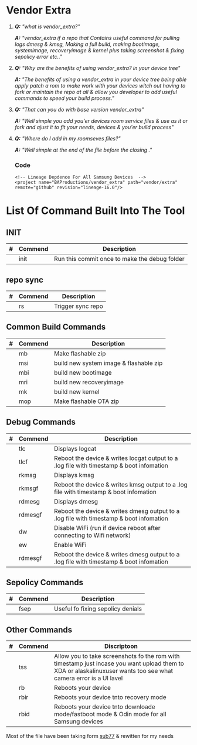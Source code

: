 # Vendor Extra

1. ***Q:** "what is vendor_extra?"*

   ***A:** "vendor_extra if a repo that Contains useful command for pulling logs dmesg & kmsg, Making a full build, making bootimage,
systemimage, recoveryimage & kernel plus taking screenshot & fixing
sepolicy error etc.."*

2.  ***Q:** "Why are the benefits of using vendor_extra? in your device tree"*

    ***A:** "The benefits of using a vendor_extra in your device tree being able apply patch a rom to make work with your devices witch out having to fork or maintain the repo at all & allow you developer to add useful commands to speed your build process."*

3.  ***Q:** "That can you do with base version vendor_extra"*

    ***A:** "Well simple you add you'er devices room service files & use as it or fork and ajust it to fit your needs, devices & you'er build process"*

4.  ***Q:** "Where do I add in my roomseves files?"*

    ***A:** "Well simple at the end of the file before the closing </manifest>."*
    
    ### Code
    ~~~
    <!-- Lineage Depdence For All Samsung Devices  -->
    <project name="BAProductions/vendor_extra" path="vendor/extra" remote="github" revision="lineage-16.0"/>
    ~~~
  
# List Of Command Built Into  The Tool 
INIT
--------------------------------
| # | Commend |  Description |
|--|--|--|
|| init | Run this commit once to make the debug folder |

repo sync
--------------------------------
| # | Commend |  Description |
|--|--|--|
|| rs | Trigger sync repo |

Common Build Commands
--------------------------------
| # | Commend |  Description |
|--|--|--|
|| mb | Make flashable zip |
|| msi | build new system image & flashable zip |
|| mbi | build new bootimage |
|| mri | build new recoveryimage |
|| mk | build new kernel |
|| mop | Make flashable OTA zip |

Debug Commands
--------------------------------
| # | Commend |  Description |
|--|--|--|
|| tlc | Displays logcat |
|| tlcf | Reboot the device & writes locgat output to a .log file with timestamp & boot infomation |
|| rkmsg | Displays kmsg |
|| rkmsgf | Reboot the device & writes kmsg output to a .log file with timestamp & boot infomation |
|| rdmesg | Displays dmesg |
|| rdmesgf | Reboot the device & writes dmesg output to a .log file with timestamp & boot infomation |
|| dw | Disable WiFi (run if device reboot after connecting to Wifi network) |
|| ew | Enable WiFi |
|| rdmesgf | Reboot the device & writes dmesg output to a .log file with timestamp & boot infomation |

Sepolicy Commands
--------------------------------
| # | Commend |  Description |
|--|--|--|
|| fsep | Useful fo fixing sepolicy denials |

Other Commands
--------------------------------
| # | Commend |  Discriptoon |
|--|--|--|
|| tss | Allow you to take screenshots fo the rom with timestamp just incase you want upload them to XDA or alaskalinuxuser wants too see what camera error is a UI lavel |
|| rb | Reboots your device |
|| rbir | Reboots your device tnto recovery mode |
|| rbid | Reboots your device tnto downloade mode/fastboot mode & Odin mode for all Samsung devices |


Most of the file have been taking form [sub77](https://github.com/sub77/)  & rewitten for my needs
